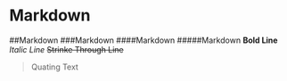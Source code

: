 # Markdown
##Markdown
###Markdown
####Markdown
#####Markdown
**Bold Line**
_Italic Line_
~~Strinke Through Line~~

>Quating Text
